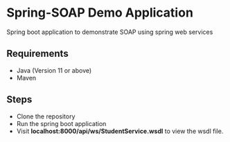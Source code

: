 # Spring-SOAP Demo Application

Spring boot application to demonstrate SOAP using spring web services

## Requirements

- Java (Version 11 or above)
- Maven

## Steps

- Clone the repository
- Run the spring boot application
- Visit <b>localhost:8000/api/ws/StudentService.wsdl</b> to view the wsdl file.
